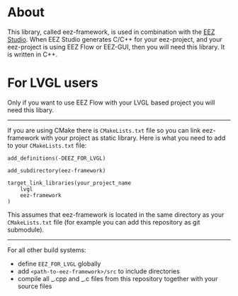 # About

This library, called eez-framework, is used in combination with the [EEZ Studio](https://github.com/eez-open/studio). When EEZ Studio generates C/C++ for your eez-project, and your eez-project is using EEZ Flow or EEZ-GUI, then you will need this library. It is written in C++.

# For LVGL users

Only if you want to use EEZ Flow with your LVGL based project you will need this libary.

---

If you are using CMake there is `CMakeLists.txt` file so you can link eez-framework with your project as static library. Here is what you need to add to your `CMakeLists.txt` file:

```
add_definitions(-DEEZ_FOR_LVGL)

add_subdirectory(eez-framework)

target_link_libraries(your_project_name
    lvgl
    eez-framework
)
```

This assumes that eez-framework is located in the same directory as your `CMakeLists.txt` file (for example you can add this repository as git submodule).

---

For all other build systems:

-   define `EEZ_FOR_LVGL` globally
-   add `<path-to-eez-framework>/src` to include directories
-   compile all _.cpp and _.c files from this repository together with your source files
